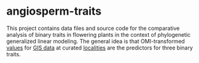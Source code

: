 # angiosperm-traits

This project contains data files and source code for the comparative analysis of
binary traits in flowering plants in the context of phylogenetic generalized
linear modeling. The general idea is that OMI-transformed 
[values](https://raw.githubusercontent.com/rvosa/sdmdl-angiosperm-data/master/data/niche_traits_merged.csv)
for 
[GIS data](https://drive.google.com/drive/u/0/folders/1EFPurfyxhClDBsxjEAXf00A3LL2MrkQw) 
at curated 
[localities](https://github.com/rvosa/sdmdl-angiosperm-data/tree/master/data/occurrences) 
are the predictors for three binary traits.
